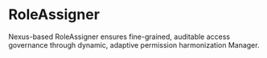 # RoleAssigner
Nexus-based RoleAssigner ensures fine-grained, auditable access governance through dynamic, adaptive permission harmonization Manager.
